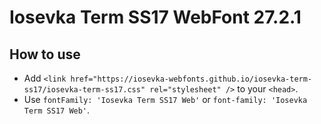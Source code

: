 # Iosevka Term SS17 WebFont 27.2.1

## How to use

- Add `<link href="https://iosevka-webfonts.github.io/iosevka-term-ss17/iosevka-term-ss17.css" rel="stylesheet" />` to your `<head>`.
- Use `fontFamily: 'Iosevka Term SS17 Web'` or `font-family: 'Iosevka Term SS17 Web'`.
